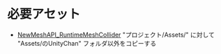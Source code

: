 # 必要アセット
- [NewMeshAPI_RuntimeMeshCollider](https://github.com/unagiHuman/NewMeshAPI_RuntimeMeshCollider/tree/main)
  "プロジェクト/Assets/" に対して "Assets/のUnityChan" フォルダ以外をコピーする
